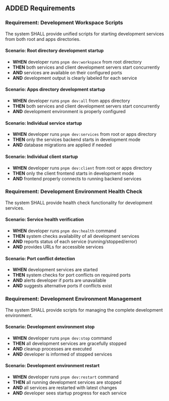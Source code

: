 ## ADDED Requirements

### Requirement: Development Workspace Scripts

The system SHALL provide unified scripts for starting development services from both root and apps directories.

#### Scenario: Root directory development startup

- **WHEN** developer runs `pnpm dev:workspace` from root directory
- **THEN** both services and client development servers start concurrently
- **AND** services are available on their configured ports
- **AND** development output is clearly labeled for each service

#### Scenario: Apps directory development startup

- **WHEN** developer runs `pnpm dev:all` from apps directory
- **THEN** both services and client development servers start concurrently
- **AND** development environment is properly configured

#### Scenario: Individual service startup

- **WHEN** developer runs `pnpm dev:services` from root or apps directory
- **THEN** only the services backend starts in development mode
- **AND** database migrations are applied if needed

#### Scenario: Individual client startup

- **WHEN** developer runs `pnpm dev:client` from root or apps directory
- **THEN** only the client frontend starts in development mode
- **AND** frontend properly connects to running backend services

### Requirement: Development Environment Health Check

The system SHALL provide health check functionality for development services.

#### Scenario: Service health verification

- **WHEN** developer runs `pnpm dev:health` command
- **THEN** system checks availability of all development services
- **AND** reports status of each service (running/stopped/error)
- **AND** provides URLs for accessible services

#### Scenario: Port conflict detection

- **WHEN** development services are started
- **THEN** system checks for port conflicts on required ports
- **AND** alerts developer if ports are unavailable
- **AND** suggests alternative ports if conflicts exist

### Requirement: Development Environment Management

The system SHALL provide scripts for managing the complete development environment.

#### Scenario: Development environment stop

- **WHEN** developer runs `pnpm dev:stop` command
- **THEN** all development services are gracefully stopped
- **AND** cleanup processes are executed
- **AND** developer is informed of stopped services

#### Scenario: Development environment restart

- **WHEN** developer runs `pnpm dev:restart` command
- **THEN** all running development services are stopped
- **AND** all services are restarted with latest changes
- **AND** developer sees startup progress for each service
